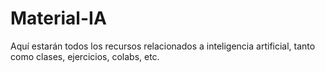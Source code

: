 # Material-IA
Aquí estarán todos los recursos relacionados a inteligencia artificial, tanto como clases, ejercicios, colabs, etc.
